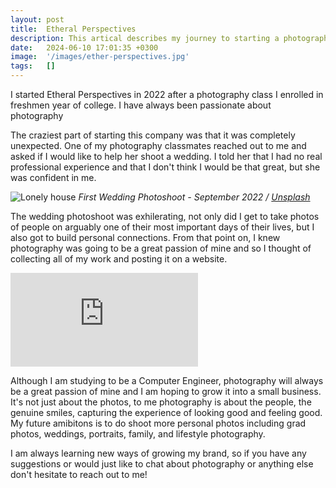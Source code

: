 ```yaml
---
layout: post
title:  Etheral Perspectives
description: This artical describes my journey to starting a photography company from how the idea was born to the first photoshoot.
date:   2024-06-10 17:01:35 +0300
image:  '/images/ether-perspectives.jpg'
tags:   []
---
```

I started Etheral Perspectives in 2022 after a photography class I enrolled in freshmen year of college. I have always been passionate about photography 

The craziest part of starting this company was that it was completely unexpected. One of my photography classmates reached out to me and asked if I would like to help her shoot a wedding. I told her that I had no real professional experience and that I don't think I would be that great, but she was confident in me. 

![Lonely house]({{site.baseurl}}/images/602.jpg)
*First Wedding Photoshoot - September 2022 / [Unsplash](https://unsplash.com/)*

The wedding photoshoot was exhilerating, not only did I get to take photos of people on arguably one of their most important days of their lives, but I also got to build personal connections. From that point on, I knew photography was going to be a great passion of mine and so I thought of collecting all of my work and posting it on a website. 

<p><iframe src="https://www.youtube.com/embed/JphHw6iU4m8" frameborder="0" allowfullscreen></iframe></p>

Although I am studying to be a Computer Engineer, photography will always be a great passion of mine and I am hoping to grow it into a small business. It's not just about the photos, to me photography is about the people, the genuine smiles, capturing the experience of looking good and feeling good. My future amibitons is to do shoot more personal photos including grad photos, weddings, portraits, family, and lifestyle photography. 

I am always learning new ways of growing my brand, so if you have any suggestions or would just like to chat about photography or anything else don't hesitate to reach out to me!